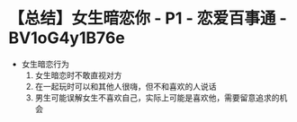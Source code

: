 # 【总结】女生暗恋你 - P1 - 恋爱百事通 - BV1oG4y1B76e

-   女生暗恋行为
    1.  女生暗恋时不敢直视对方
    2.  在一起玩时可以和其他人很嗨，但不和喜欢的人说话
    3.  男生可能误解女生不喜欢自己，实际上可能是喜欢他，需要留意追求的机会